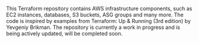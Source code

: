 
This Terraform repository contains AWS infrastructure components, such as EC2 instances, databases, S3 buckets, ASG groups and many more.
The code is inspired by examples from Terraform: Up & Running (3rd edition) by Yevgeniy Brikman. 
The repository is currently a work in progress and is being actively updated, will be completed soon.
